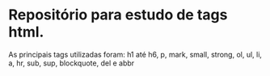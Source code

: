 # Repositório para estudo de tags html.

As principais tags utilizadas foram:
h1 até h6, p, mark, small, strong, ol, ul, li, a, hr, sub, sup, blockquote, del e abbr
